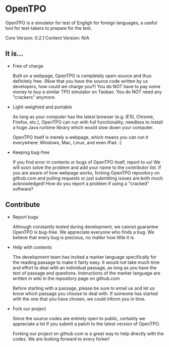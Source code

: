 # OpenTPO

OpenTPO is a simulator for test of Engligh for foreign languages, a useful tool for test-takers to prepare for the test.

Core Version: 0.2.1
Content Version: N/A

## It is...

* Free of charge

    Built on a webpage, OpenTPO is completely open-source and thus definitely free. (Now that you have the source code written by us developers, how could we charge you?) You do NOT have to pay some money to buy a similar TPO simulator on Taobao. You do NOT need any "crackers" anymore.

* Light-weighted and portable

    As long as your computer has the latest browser (e.g. IE10, Chrome, Firefox, etc.), OpenTPO can run with full functionality, needless to install a huge Java runtime library which would slow down your computer.

    OpenTPO itself is merely a webpage, which means you can run it everywhere: Windows, Mac, Linux, and even iPad. :)

* Keeping bug-free

    If you find error in contents or bugs of OpenTPO itself, report to us! We will soon solve the problem and add your name to the contributor list. If you are aware of how webpage works, forking OpenTPO repository on github.com and pulling requests or just submitting issues are both much acknowledged! How do you report a problem if using a "cracked" software?

## Contribute

* Report bugs

    Although constantly tested during development, we cannot guarantee OpenTPO is bug-free. We appreciate everyone who finds a bug. We believe that every bug is precious, no matter how little it is.

* Help with contents

    The development team has invited a marker language specifically for the reading passage to make it fairly easy. It would not take much time and effort to deal with an individual passage, as long as you have the text of passage and questions. Instructions of the marker language are written in wiki in the repository page on github.com

    Before starting with a passage, please be sure to email us and let us know which passage you choose to deal with. If someone has started with the one that you have chosen, we could inform you in time.


* Fork our project

    Since the source codes are entirely open to public, certainly we appreciate a lot if you submit a patch to the latest version of OpenTPO.

    Forking our project on github.com is a great way to help directly with the codes. We are looking forward to every forker!